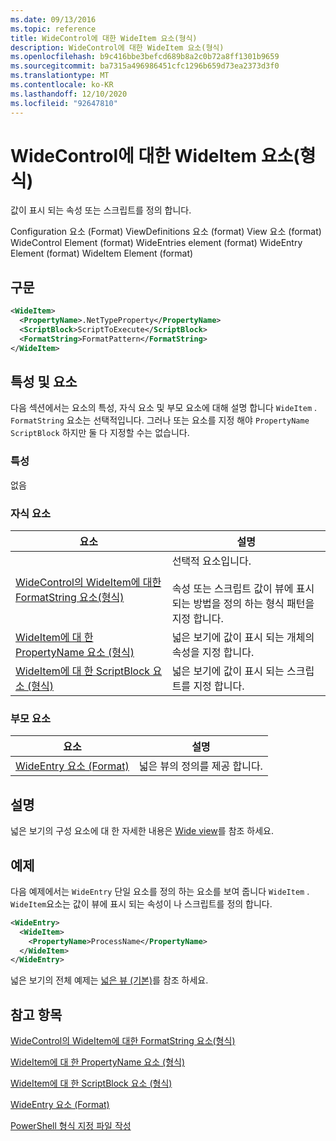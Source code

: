 ```yaml
---
ms.date: 09/13/2016
ms.topic: reference
title: WideControl에 대한 WideItem 요소(형식)
description: WideControl에 대한 WideItem 요소(형식)
ms.openlocfilehash: b9c416bbe3befcd689b8a2c0b72a8ff1301b9659
ms.sourcegitcommit: ba7315a496986451cfc1296b659d73ea2373d3f0
ms.translationtype: MT
ms.contentlocale: ko-KR
ms.lasthandoff: 12/10/2020
ms.locfileid: "92647810"
---
```

# <a name="wideitem-element-for-widecontrol-format"></a>WideControl에 대한 WideItem 요소(형식)

값이 표시 되는 속성 또는 스크립트를 정의 합니다.

Configuration 요소 (Format) ViewDefinitions 요소 (format) View 요소 (format) WideControl Element (format) WideEntries element (format) WideEntry Element (format) WideItem Element (format)

## <a name="syntax"></a>구문

```xml
<WideItem>
  <PropertyName>.NetTypeProperty</PropertyName>
  <ScriptBlock>ScriptToExecute</ScriptBlock>
  <FormatString>FormatPattern</FormatString>
</WideItem>
```

## <a name="attributes-and-elements"></a>특성 및 요소

다음 섹션에서는 요소의 특성, 자식 요소 및 부모 요소에 대해 설명 합니다 `WideItem` . `FormatString` 요소는 선택적입니다. 그러나 또는 요소를 지정 해야 `PropertyName` `ScriptBlock` 하지만 둘 다 지정할 수는 없습니다.

### <a name="attributes"></a>특성

없음

### <a name="child-elements"></a>자식 요소

|요소|설명|
|-------------|-----------------|
|[WideControl의 WideItem에 대한 FormatString 요소(형식)](./formatstring-element-for-wideitem-for-widecontrol-format.md)|선택적 요소입니다.<br /><br /> 속성 또는 스크립트 값이 뷰에 표시 되는 방법을 정의 하는 형식 패턴을 지정 합니다.|
|[WideItem에 대 한 PropertyName 요소 (형식)](./propertyname-element-for-wideitem-for-widecontrol-format.md)|넓은 보기에 값이 표시 되는 개체의 속성을 지정 합니다.|
|[WideItem에 대 한 ScriptBlock 요소 (형식)](./scriptblock-element-for-wideitem-for-widecontrol-format.md)|넓은 보기에 값이 표시 되는 스크립트를 지정 합니다.|

### <a name="parent-elements"></a>부모 요소

|요소|설명|
|-------------|-----------------|
|[WideEntry 요소 (Format)](./wideentry-element-for-widecontrol-format.md)|넓은 뷰의 정의를 제공 합니다.|

## <a name="remarks"></a>설명

넓은 보기의 구성 요소에 대 한 자세한 내용은 [Wide view](./creating-a-wide-view.md)를 참조 하세요.

## <a name="example"></a>예제

다음 예제에서는 `WideEntry` 단일 요소를 정의 하는 요소를 보여 줍니다 `WideItem` . `WideItem`요소는 값이 뷰에 표시 되는 속성이 나 스크립트를 정의 합니다.

```xml
<WideEntry>
  <WideItem>
    <PropertyName>ProcessName</PropertyName>
  </WideItem>
</WideEntry>
```

넓은 보기의 전체 예제는 [넓은 뷰 (기본)](./wide-view-basic.md)를 참조 하세요.

## <a name="see-also"></a>참고 항목

[WideControl의 WideItem에 대한 FormatString 요소(형식)](./formatstring-element-for-wideitem-for-widecontrol-format.md)

[WideItem에 대 한 PropertyName 요소 (형식)](./propertyname-element-for-wideitem-for-widecontrol-format.md)

[WideItem에 대 한 ScriptBlock 요소 (형식)](./scriptblock-element-for-wideitem-for-widecontrol-format.md)

[WideEntry 요소 (Format)](./wideentry-element-for-widecontrol-format.md)

[PowerShell 형식 지정 파일 작성](./writing-a-powershell-formatting-file.md)
